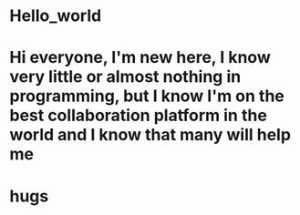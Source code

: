 # Hello_world
#
# Hi everyone, I'm new here, I know very little or almost nothing in programming, but I know I'm on the best collaboration platform in the world and I know that many will help me
# hugs
